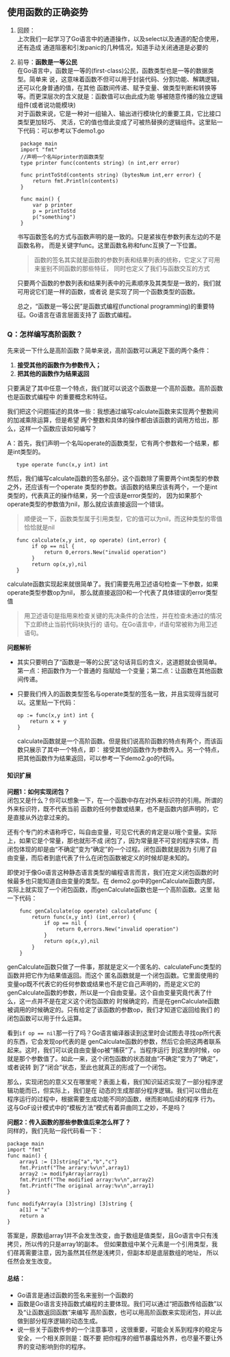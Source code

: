 ## 使用函数的正确姿势
1. 回顾：
   <br/>上次我们一起学习了Go语言中的通道操作，以及select以及通道的配合使用，还有造成
   通道阻塞和引发panic的几种情况，知道手动关闭通道是必要的
2. 前导：**函数是一等公民**
   <br/>在Go语言中，函数是一等的(first-class)公民，函数类型也是一等的数据类型。简单来
   说，这意味着函数不但可以用于封装代码、分割功能、解耦逻辑，还可以化身普通的值，在其他
   函数间传递、赋予变量、做类型判断和转换等等。而更深层次的含义就是：函数值可以由此成为能
   够被随意传播的独立逻辑组件(或者说功能模块)
   <br/>对于函数来说，它是一种对一组输入、输出进行模块化的重要工具，它比接口类型更加轻巧、
   灵活，它的值也借此变成了可被热替换的逻辑组件。这里贴一下代码：可以参考以下demo1.go

        package main
        import "fmt"
        //声明一个名叫printer的函数类型
        type printer func(contents string) (n int,err error)

        func printToStd(contents string) (bytesNum int,err error) {
            return fmt.Println(contents)
        }

        func main() {
            var p printer
            p = printToStd
            p("something")
        }
   书写函数签名的方式与函数声明的是一致的。只是紧挨在参数列表左边的不是函数名称，
   而是关键字func。这里函数名称和func互换了一下位置。
   >函数的签名其实就是函数的参数列表和结果列表的统称，它定义了可用来鉴别不同函数的那些特征，
   同时也定义了我们与函数交互的方式

   只要两个函数的参数列表和结果列表中的元素顺序及其类型是一致的，我们就可用说它们是一样的函数，或者说
   是实现了同一个函数类型的函数。

   总之，“函数是一等公民”是函数式编程(functional programming)的重要特征。Go语言在语言层面支持了
   函数式编程。

### Q：怎样编写高阶函数？
先来说一下什么是高阶函数？简单来说，高阶函数可以满足下面的两个条件：
1. **接受其他的函数作为参数传入；**
2. **把其他的函数作为结果返回**

只要满足了其中任意一个特点，我们就可以说这个函数是一个高阶函数。高阶函数也是函数式编程中
的重要概念和特征。

我们把这个问题描述的具体一些：我想通过编写calculate函数来实现两个整数间的加减乘除运算，但是希望
两个整数和具体的操作都由该函数的调用方给出，那么，这样一个函数应该如何编写？

A：首先，我们声明一个名叫operate的函数类型，它有两个参数和一个结果，都是int类型的。

       type operate func(x,y int) int
   然后，我们编写calculate函数的签名部分。这个函数除了需要两个int类型的参数之外，还应该有一个operate
   类型的参数。该函数的结果应该有两个，一个是int类型的，代表真正的操作结果，另一个应该是error类型的，
   因为如果那个operate类型的参数值为nil，那么就应该直接返回一个错误。
   >顺便说一下，函数类型属于引用类型，它的值可以为nil，而这种类型的零值恰恰就是nil

       func calculate(x,y int, op operate) (int,error) {
            if op == nil {
                return 0,errors.New("invalid operation")
            }
            return op(x,y),nil
       }
   calculate函数实现起来就很简单了。我们需要先用卫述语句检查一下参数，如果operate类型参数op为nil，
   那么就直接返回0和一个代表了具体错误的error类型值
   >用卫述语句是指用来检查关键的先决条件的合法性，并在检查未通过的情况下立即终止当前代码块执行的
   语句。在Go语言中，if语句常被称为用卫述语句。

**问题解析**
  + 其实只要明白了“函数是一等的公民”这句话背后的含义，这道题就会很简单。第一点：把函数作为一个普通的
  指赋给一个变量；第二点：让函数在其他函数间传递。
  + 只要我们传入的函数类型签名与operate类型的签名一致，并且实现得当就可以。这里贴一下代码：

        op := func(x,y int) int {
            return x + y
        }
    calculate函数就是一个高阶函数。但是我们说高阶函数的特点有两个，而该函数只展示了其中一个特点，即：
    接受其他的函数作为参数传入。另一个特点，把其他函数作为结果返回，可以参考一下demo2.go的代码。

#### 知识扩展
**问题1：如何实现闭包？**
<br/>闭包又是什么？你可以想象一下，在一个函数中存在对外来标识符的引用。所谓的外来标识符，既不代表当前
函数的任何参数或结果，也不是函数内部声明的，它是直接从外边拿过来的。

还有个专门的术语称呼它，叫自由变量，可见它代表的肯定是以哦个变量。实际上，如果它是个常量，那也就形不成
闭包了，因为常量是不可变的程序实体，而闭包体现的却是由“不确定”变为“确定”的一个过程。闭包函数就是因为
引用了自由变量，而后者到底代表了什么在闭包函数被定义的时候却是未知的。

即使对于像Go语言这种静态语言类型的编程语言而言，我们在定义闭包函数的时候最多也只能知道自由变量的类型。在
demo2.go中的genCalculate函数内部，实际上就实现了一个闭包函数，而genCalculate函数也是一个高阶函数。这里
贴一下代码：

        func genCalculate(op operate) calculateFunc {
            return func(x,y int) (int,error) {
                if op == nil {
                    return 0,errors.New("invalid operation")
                }
                return op(x,y),nil
            }
        }
genCalculate函数只做了一件事，那就是定义一个匿名的、calculateFunc类型的函数并把它作为结果值返回。而这个
匿名函数就是一个闭包函数。它里面使用的变量op既不代表它的任何参数或结果也不是它自己声明的，而是定义它的
genCalculate函数的参数，所以是一个自由变量。这个自由变量究竟代表了什么，这一点并不是在定义这个闭包函数的
时候确定的，而是在genCalculate函数被调用的时候确定的。只有给定了该函数的参数op，我们才知道它返回给我们
的闭包函数可以用于什么运算。

看到`if op == nil`那一行了吗？Go语言编译器读到这里时会试图去寻找op所代表的东西，它会发现op代表的是
genCalculate函数的参数，然后它会把这两者联系起来。这时，我们可以说自由变量op被“捕获”了。当程序运行
到这里的时候，op就是那个参数值了。如此一来，这个闭包函数的状态就由“不确定”变为了“确定”，或者说转
到了“闭合”状态，至此也就真正的形成了一个闭包。

那么，实现闭包的意义又在哪里呢？表面上看，我们知识延迟实现了一部分程序逻辑功能而已，但实际上，我们是在
动态的生成那部分程序逻辑。我们可以借此在程序运行的过程中，根据需要生成功能不同的函数，继而影响后续的程序
行为。这与GoF设计模式中的“模板方法”模式有着异曲同工之妙，不是吗？

**问题2：传入函数的那些参数值后来怎么样了？**
<br/>同样的，我们先贴一段代码看一下：

    package main
    import "fmt"
    func main() {
        array1 := [3]string{"a","b","c"}
        fmt.Printf("The arrary:%v\n",array1)
        array2 := modifyArray(array1)
        fmt.Printf("The modified array:%v\n",array2)
        fmt.Printf("The original array:%v\n",array1)
    }

    func modifyArray(a [3]string) [3]string {
        a[1] = "x"
        return a
    }
答案是，原数组array1并不会发生改变，由于数组是值类型，且Go语言中只有浅拷贝，所以传的只是array1的副本。
但如果数组中某个元素是一个引用类型，我们荏苒需要注意，因为虽然其任然是浅拷贝，但副本却是底层数组的地址，
所以任然会发生改变。

#### 总结：
+ Go语言是通过函数的签名来鉴别一个函数的
+ 函数是Go语言支持函数式编程的主要体现。我们可以通过“把函数传给函数”以及“让函数返回函数”来编写
  高阶函数，也可以用高阶函数来实现闭包，并以此做到部分程序逻辑的动态生成。
+ 说一些关于函数传参的一个注意事项 ，这很重要，可能会关系到程序的稳定与安全，一个相关原则是：既不要
  把你程序的细节暴露给外界，也尽量不要让外界的变动影响到你的程序。